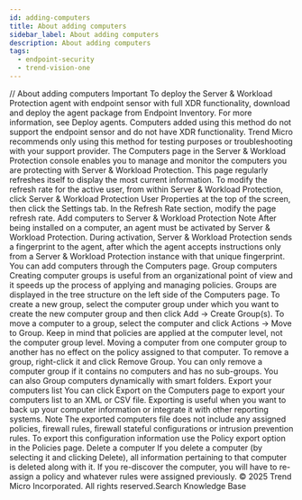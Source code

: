```yaml
---
id: adding-computers
title: About adding computers
sidebar_label: About adding computers
description: About adding computers
tags:
  - endpoint-security
  - trend-vision-one
---
```


/*<![CDATA[*/ $('#title').html($('meta[name=map-description]').attr('content')); /*]]>*/ About adding computers Important To deploy the Server & Workload Protection agent with endpoint sensor with full XDR functionality, download and deploy the agent package from Endpoint Inventory. For more information, see Deploy agents. Computers added using this method do not support the endpoint sensor and do not have XDR functionality. Trend Micro recommends only using this method for testing purposes or troubleshooting with your support provider. The Computers page in the Server & Workload Protection console enables you to manage and monitor the computers you are protecting with Server & Workload Protection. This page regularly refreshes itself to display the most current information. To modify the refresh rate for the active user, from within Server & Workload Protection, click Server & Workload Protection User Properties at the top of the screen, then click the Settings tab. In the Refresh Rate section, modify the page refresh rate. Add computers to Server & Workload Protection Note After being installed on a computer, an agent must be activated by Server & Workload Protection. During activation, Server & Workload Protection sends a fingerprint to the agent, after which the agent accepts instructions only from a Server & Workload Protection instance with that unique fingerprint. You can add computers through the Computers page. Group computers Creating computer groups is useful from an organizational point of view and it speeds up the process of applying and managing policies. Groups are displayed in the tree structure on the left side of the Computers page. To create a new group, select the computer group under which you want to create the new computer group and then click Add → Create Group(s). To move a computer to a group, select the computer and click Actions → Move to Group. Keep in mind that policies are applied at the computer level, not the computer group level. Moving a computer from one computer group to another has no effect on the policy assigned to that computer. To remove a group, right-click it and click Remove Group. You can only remove a computer group if it contains no computers and has no sub-groups. You can also Group computers dynamically with smart folders. Export your computers list You can click Export on the Computers page to export your computers list to an XML or CSV file. Exporting is useful when you want to back up your computer information or integrate it with other reporting systems. Note The exported computers file does not include any assigned policies, firewall rules, firewall stateful configurations or intrusion prevention rules. To export this configuration information use the Policy export option in the Policies page. Delete a computer If you delete a computer (by selecting it and clicking Delete), all information pertaining to that computer is deleted along with it. If you re-discover the computer, you will have to re-assign a policy and whatever rules were assigned previously. © 2025 Trend Micro Incorporated. All rights reserved.Search Knowledge Base